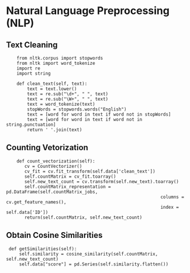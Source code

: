 # Natural Language Preprocessing (NLP)
## Text Cleaning
        from nltk.corpus import stopwords
        from nltk import word_tokenize
        import re
        import string
        
        def clean_text(self, text):
            text = text.lower()
            text = re.sub("\d+", " ", text)
            text = re.sub("\W+", " ", text)
            text = word_tokenize(text)
            stopWords = stopwords.words("English")
            text = [word for word in text if word not in stopWords]
            text = [word for word in text if word not in string.punctuation]
            return ' '.join(text)
            
## Counting Vetorization

        def count_vectorization(self):
           cv = CountVectorizer()
           cv_fit = cv.fit_transform(self.data['clean_text'])
           self.countMatrix = cv_fit.toarray()
           self.new_text_count = cv.transform(self.new_text).toarray()
           self.countMatrix_representation = pd.DataFrame(self.countMatrix_jobs,
                                                               columns = cv.get_feature_names(),
                                                               index = self.data['ID'])
           return(self.countMatrix, self.new_text_count)

## Obtain Cosine Similarities
     def getSimilarities(self):
         self.similarity = cosine_similarity(self.countMatrix, self.new_text_count)
         self.data["score"] = pd.Series(self.similarity.flatten())
         
     
